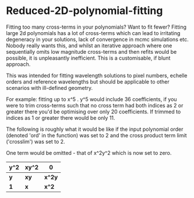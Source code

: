 # Reduced-2D-polynomial-fitting
Fitting too many cross-terms in your polynomials? Want to fit fewer?
Fitting large 2d polynomials has a lot of cross-terms which can lead to irritating degeneracy in your solutions, lack of convergence in mcmc simulations etc. Nobody really wants this, and whilst an iterative approach where one sequentially omits low magnitude cross-terms and then refits would be possible, it is unpleasantly inefficient. This is a customisable, if blunt approach.

This was intended for fitting wavelength solutions to pixel numbers, echelle orders and reference wavelengths but should be applicable to other scenarios with ill-defined geometry.

For example: fitting up to x^5 . y^5 would include 36 coefficients, if you were to trim cross-terms such that no cross term had both indices as 2 or greater there you'd be optimising over only 20 coefficients. If trimmed to indices as 1 or greater there would be only 11.


The following is roughly what it would be like if the input
polynomial order (denoted 'ord' in the function) was set to 2 and the cross product term limit ('crosslim') was set to 2.

One term would be omitted - that of x^2y^2 which is now set to zero.

|y^2   |xy^2   |0   |
|----|----|----|
|**y**|**xy**|**x^2y**|
|**1**|**x**|**x^2**|

